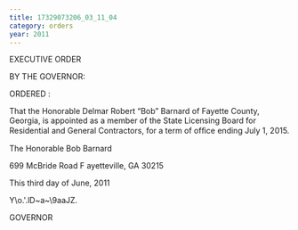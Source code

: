 ```yaml
---
title: 17329073206_03_11_04
category: orders
year: 2011
---
```

 

EXECUTIVE ORDER

BY THE GOVERNOR:

ORDERED :

That the Honorable Delmar Robert “Bob” Barnard of Fayette
County, Georgia, is appointed as a member of the State Licensing
Board for Residential and General Contractors, for a term of ofﬁce
ending July 1, 2015.

The Honorable Bob Barnard

699 McBride Road
F ayetteville, GA 30215

This third day of June, 2011

Y\o.'.lD~a~\9aaJZ.

GOVERNOR

